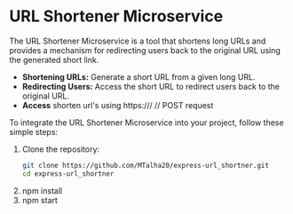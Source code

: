 # URL Shortener Microservice

The URL Shortener Microservice is a tool that shortens long URLs and provides a mechanism for redirecting users back to the original URL using the generated short link.

- **Shortening URLs:** Generate a short URL from a given long URL.
- **Redirecting Users:** Access the short URL to redirect users back to the original URL.
- **Access** shorten url's using https://<baseurl>/<shorten-url-property> // POST request

To integrate the URL Shortener Microservice into your project, follow these simple steps:

1. Clone the repository:
   ```bash
   git clone https://github.com/MTalha20/express-url_shortner.git
   cd express-url_shortner
2. npm install
3. npm start


